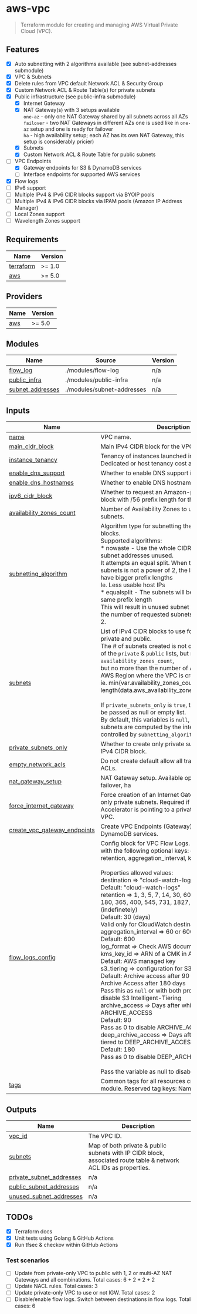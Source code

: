 # aws-vpc

> Terraform module for creating and managing AWS Virtual Private Cloud (VPC).

## Features

- [x] Auto subnetting with 2 algorithms available (see subnet-addresses submodule)
- [x] VPC & Subnets
- [x] Delete rules from VPC default Network ACL & Security Group
- [x] Custom Network ACL & Route Table(s) for private subnets
- [x] Public infrastructure (see public-infra submodule)
  - [x] Internet Gateway
  - [x] NAT Gateway(s) with 3 setups available  
        `one-az` - only one NAT Gateway shared by all subnets across all AZs  
        `failover` - two NAT Gateways in different AZs one is used like in `one-az` setup and one is ready for failover  
        `ha` - high availability setup; each AZ has its own NAT Gateway, this setup is considerably pricier)
  - [x] Subnets
  - [x] Custom Network ACL & Route Table for public subnets
- [ ] VPC Endpoints
  - [x] Gateway endpoints for S3 & DynamoDB services
  - [ ] Interface endpoints for supported AWS services
- [x] Flow logs
- [ ] IPv6 support
- [ ] Multiple IPv4 & IPv6 CIDR blocks support via BYOIP pools
- [ ] Multiple IPv4 & IPv6 CIDR blocks via IPAM pools (Amazon IP Address Manager)
- [ ] Local Zones support
- [ ] Wavelength Zones support

<!-- BEGIN_TF_DOCS -->
## Requirements

| Name | Version |
|------|---------|
| <a name="requirement_terraform"></a> [terraform](#requirement\_terraform) | >= 1.0 |
| <a name="requirement_aws"></a> [aws](#requirement\_aws) | >= 5.0 |

## Providers

| Name | Version |
|------|---------|
| <a name="provider_aws"></a> [aws](#provider\_aws) | >= 5.0 |

## Modules

| Name | Source | Version |
|------|--------|---------|
| <a name="module_flow_log"></a> [flow\_log](#module\_flow\_log) | ./modules/flow-log | n/a |
| <a name="module_public_infra"></a> [public\_infra](#module\_public\_infra) | ./modules/public-infra | n/a |
| <a name="module_subnet_addresses"></a> [subnet\_addresses](#module\_subnet\_addresses) | ./modules/subnet-addresses | n/a |

## Inputs

| Name | Description | Type | Default | Required |
|------|-------------|------|---------|:--------:|
| <a name="input_name"></a> [name](#input\_name) | VPC name. | `string` | n/a | yes |
| <a name="input_main_cidr_block"></a> [main\_cidr\_block](#input\_main\_cidr\_block) | Main IPv4 CIDR block for the VPC. | `string` | n/a | yes |
| <a name="input_instance_tenancy"></a> [instance\_tenancy](#input\_instance\_tenancy) | Tenancy of instances launched into the VPC. Dedicated or host tenancy cost at least 2$/h. | `string` | `"default"` | no |
| <a name="input_enable_dns_support"></a> [enable\_dns\_support](#input\_enable\_dns\_support) | Whether to enable DNS support in the VPC. | `bool` | `true` | no |
| <a name="input_enable_dns_hostnames"></a> [enable\_dns\_hostnames](#input\_enable\_dns\_hostnames) | Whether to enable DNS hostnames in the VPC. | `bool` | `true` | no |
| <a name="input_ipv6_cidr_block"></a> [ipv6\_cidr\_block](#input\_ipv6\_cidr\_block) | Whether to request an Amazon-provider IPv6 CIDR block with /56 prefix length for the VPC. | `bool` | `false` | no |
| <a name="input_availability_zones_count"></a> [availability\_zones\_count](#input\_availability\_zones\_count) | Number of Availability Zones to use for VPC subnets. | `number` | `3` | no |
| <a name="input_subnetting_algorithm"></a> [subnetting\_algorithm](#input\_subnetting\_algorithm) | Algorithm type for subnetting the VPC IPv4 CIDR blocks.<br>Supported algorithms:<br>* nowaste - Use the whole CIDR block, leaving no subnet addresses unused.<br>            It attempts an equal split. When the number of subnets is not a power of 2, the last subnets will have bigger prefix lengths<br>            Ie. Less usable host IPs<br>* equalsplit - The subnets will be split equally - ie. same prefix length<br>               This will result in unused subnet addresses when the number of requested subnets is not a power of 2. | `string` | `"nowaste"` | no |
| <a name="input_subnets"></a> [subnets](#input\_subnets) | List of IPv4 CIDR blocks to use for each subnet, both private and public.<br>The # of subnets created is not decide by the length of the `private` & `public` lists, but rather the value of `availability_zones_count`,<br>but no more than the number of AZs available in the AWS Region where the VPC is created.<br>ie. min(var.availability\_zones\_count, length(data.aws\_availability\_zones.available.names))<br><br>If `private_subnets_only` is `true`, the `public` list can be passed as null or empty list.<br>By default, this variables is `null`, which means the subnets are computed by the internal algorithms, controlled by `subnetting_algorithm` variable. | <pre>object({<br>    private = list(string)<br>    public  = list(string)<br>  })</pre> | `null` | no |
| <a name="input_private_subnets_only"></a> [private\_subnets\_only](#input\_private\_subnets\_only) | Whether to create only private subnets from VPC IPv4 CIDR block. | `bool` | `false` | no |
| <a name="input_empty_network_acls"></a> [empty\_network\_acls](#input\_empty\_network\_acls) | Do not create default allow all traffic rule in network ACLs. | `bool` | `false` | no |
| <a name="input_nat_gateway_setup"></a> [nat\_gateway\_setup](#input\_nat\_gateway\_setup) | NAT Gateway setup. Available options: one-az, failover, ha | `string` | `"ha"` | no |
| <a name="input_force_internet_gateway"></a> [force\_internet\_gateway](#input\_force\_internet\_gateway) | Force creation of an Internet Gateway for a VPC with only private subnets. Required if an AWS Global Accelerator is pointing to a private resource in the VPC. | `bool` | `false` | no |
| <a name="input_create_vpc_gateway_endpoints"></a> [create\_vpc\_gateway\_endpoints](#input\_create\_vpc\_gateway\_endpoints) | Create VPC Endpoints (Gateway) for S3 & DynamoDB services. | `bool` | `true` | no |
| <a name="input_flow_logs_config"></a> [flow\_logs\_config](#input\_flow\_logs\_config) | Config block for VPC Flow Logs. It must be a map with the following optional keys: destination, retention, aggregation\_interval, kms\_key\_id.<br><br>Properties allowed values:<br>  destination          => "cloud-watch-logs" or "s3"<br>                          Default: "cloud-watch-logs"<br>  retention            => 1, 3, 5, 7, 14, 30, 60, 90, 120, 150, 180, 365, 400, 545, 731, 1827, 3653, 0 (indefinetely)<br>                          Default: 30 (days)<br>                          Valid only for CloudWatch destination<br>  aggregation\_interval => 60 or 600<br>                          Default: 600<br>  log\_format           => Check AWS documentation<br>  kms\_key\_id           => ARN of a CMK in AWS KMS<br>                          Default: AWS managed key<br>  s3\_tiering           => configuration for S3 Intelligent-Tiering<br>                          Default: Archive access after 90 days & Deep Archive Access after 180 days<br>                          Pass this as `null` or with both properties set to 0 to disable S3 Intelligent-Tiering<br>    archive\_access       => Days after which data is tiered to ARCHIVE\_ACCESS<br>                            Default: 90<br>                            Pass as 0 to disable ARCHIVE\_ACCESS tiering<br>    deep\_archive\_access  => Days after which data is tiered to DEEP\_ARCHIVE\_ACCESS<br>                            Default: 180<br>                            Pass as 0 to disable DEEP\_ARCHIVE\_ACCESS tiering<br><br>Pass the variable as null to disable flow logs. | `any` | `{}` | no |
| <a name="input_tags"></a> [tags](#input\_tags) | Common tags for all resources created by this module. Reserved tag keys: Name, net/type | `map(string)` | n/a | yes |

## Outputs

| Name | Description |
|------|-------------|
| <a name="output_vpc_id"></a> [vpc\_id](#output\_vpc\_id) | The VPC ID. |
| <a name="output_subnets"></a> [subnets](#output\_subnets) | Map of both private & public subnets with IP CIDR block, associated route table & network ACL IDs as properties. |
| <a name="output_private_subnet_addresses"></a> [private\_subnet\_addresses](#output\_private\_subnet\_addresses) | n/a |
| <a name="output_public_subnet_addresses"></a> [public\_subnet\_addresses](#output\_public\_subnet\_addresses) | n/a |
| <a name="output_unused_subnet_addresses"></a> [unused\_subnet\_addresses](#output\_unused\_subnet\_addresses) | n/a |
<!-- END_TF_DOCS -->

## TODOs

- [x] Terraform docs
- [x] Unit tests using Golang & GitHub Actions
- [x] Run tfsec & checkov within GitHub Actions

### Test scenarios

- [ ] Update from private-only VPC to public with 1, 2 or multi-AZ NAT Gateways and all combinations. Total cases: 6 + 2 + 2 + 2
- [ ] Update NACL rules. Total cases: 3
- [ ] Update private-only VPC to use or not IGW. Total cases: 2
- [ ] Disable/enable flow logs. Switch between destinations in flow logs. Total cases: 6
